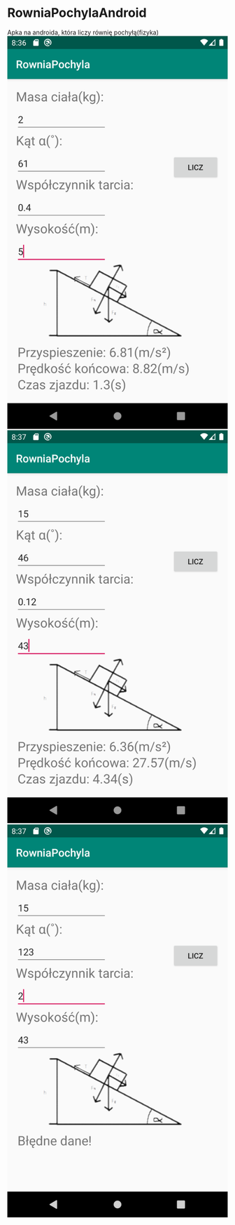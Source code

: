 # RowniaPochylaAndroid
Apka na androida, która liczy równię pochyłą(fizyka)
![Tak to działa sobie](Screenshot_1574973420.png)
![Tak to działa sobie](Screenshot_1574973454.png)
![Tak to działa sobie](Screenshot_1574973474.png)
